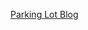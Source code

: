 [Parking Lot Blog](https://medium.com/@madhankumaravelu93/low-level-system-design-parking-lot-design-part-i-7567d510da1d)

